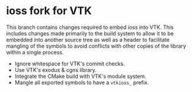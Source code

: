 # ioss fork for VTK

This branch contains changes required to embed ioss into VTK. This includes
changes made primarily to the build system to allow it to be embedded into
another source tree as well as a header to facilitate mangling of the symbols
to avoid conflicts with other copies of the library within a single process.

  * Ignore whitespace for VTK's commit checks.
  * Use VTK's exodus & cgns library.
  * Integrate the CMake build with VTK's module system.
  * Mangle all exported symbols to have a `vtkioss_` prefix.
